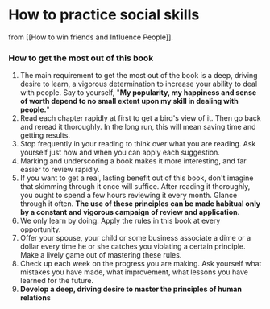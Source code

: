 # How to practice social skills

from [[How to win friends and Influence People]].

### How to get the most out of this book
1. The main requirement to get the most out of the book is a deep, driving desire to learn, a vigorous determination to increase your ability to deal with people. Say to yourself, "**My popularity, my happiness and sense of worth depend to no small extent upon my skill in dealing with people.**"
2. Read each chapter rapidly at first to get a bird's view of it. Then go back and reread it thoroughly. In the long run, this will mean saving time and getting results.
3. Stop frequently in your reading to think over what you are reading. Ask yourself just how and when you can apply each suggestion.
4. Marking and underscoring a book makes it more interesting, and far easier to review rapidly.
5. If you want to get a real, lasting benefit out of this book, don't imagine that skimming through it once will suffice. After reading it thoroughly, you ought to spend a few hours reviewing it every month. Glance through it often. **The use of these principles can be made habitual only by a constant and vigorous campaign of review and application.** 
6. We only learn by doing. Apply the rules in this book at every opportunity.
7. Offer your spouse, your child or some business associate a dime or a dollar every time he or she catches you violating a certain principle. Make a lively game out of mastering these rules.
8. Check up each week on the progress you are making. Ask yourself what mistakes you have made, what improvement, what lessons you have learned for the future.
9. **Develop a deep, driving desire to master the principles of human relations**